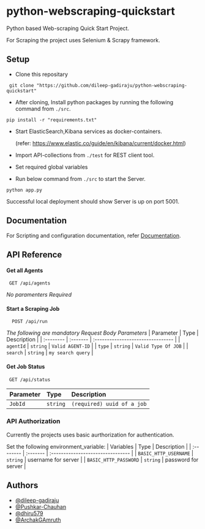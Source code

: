 



# python-webscraping-quickstart

Python based Web-scraping Quick Start Project. 


For Scraping the project uses Selenium & Scrapy framework.


## Setup

* Clone this repositary 
```
 git clone "https://github.com/dileep-gadiraju/python-webscraping-quickstart"
```

* After cloning, Install python packages by running the following command from `./src`.
```
pip install -r "requirements.txt"
```

* Start ElasticSearch,Kibana services as docker-containers.
    
    (refer: https://www.elastic.co/guide/en/kibana/current/docker.html)

* Import API-collections from `./test` for REST client tool.

* Set required global variables

* Run below command from `./src` to start the Server.
```
python app.py
```
Successful local deployment should show Server is up on port 5001.
## Documentation


For Scripting and configuration documentation, refer [Documentation](docs/README.md). 


## API Reference

#### Get all Agents

```
 GET /api/agents
```
_No paramenters Required_

#### Start a Scraping Job

```
  POST /api/run
```
_The following are mandatory Request Body Parameters_
| Parameter | Type     | Description                       |
| :-------- | :------- | :-------------------------------- |
| `agentId` | `string` | `Valid AGENT-ID`                  |
| `type`    | `string` | `Valid Type Of JOB`               |
| `search`  | `string` | `my search query`                 |


#### Get Job Status

```
 GET /api/status
```

| Parameter | Type     | Description                       |
| :-------- | :------- | :-------------------------------- |
| `JobId`   | `string` | `(required) uuid of a job`        |


### API Authorization

Currently the projects uses basic aurthorization for authentication.

Set the following environment_variable:
| Variables             | Type     | Description                        |
| :--------             | :------- | :--------------------------------  |
| `BASIC_HTTP_USERNAME` | `string` |  username for server               |
| `BASIC_HTTP_PASSWORD` | `string` |  password for server               |



## Authors

- [@dileep-gadiraju](https://github.com/dileep-gadiraju)
- [@Pushkar-Chauhan](https://github.com/Pushkar191098)
- [@dhiru579](https://github.com/dhiru579)
- [@ArchakGAmruth](https://github.com/ArchakGAmruth)

